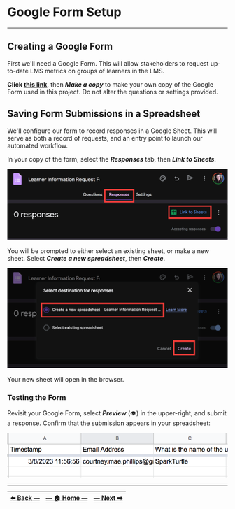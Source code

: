 # Google Form Setup

---

## Creating a Google Form

First we'll need a Google Form. This will allow stakeholders to request up-to-date LMS metrics on groups of learners in the LMS.

**Click [this link](https://docs.google.com/forms/d/1WWOQb1rrzaG91OU0jwOK8i9YSo9Ka2eyiJUeLMTUSWU/copy)**, then **_Make a copy_** to make your own copy of the Google Form used in this project. Do not alter the questions or settings provided.

## Saving Form Submissions in a Spreadsheet

We'll configure our form to record responses in a Google Sheet. This will serve as both a record of requests, and an entry point to launch our automated workflow.  

In your copy of the form, select the **_Responses_** tab, then **_Link to Sheets_**.

![Edit view for a Google form](../assets/images/link_form_responses_to_google_sheets.png "Navigate to the 'Responses' tab, then 'Link to Sheets'")

You will be prompted to either select an existing sheet, or make a new sheet. Select **_Create a new spreadsheet_**, then **_Create_**.

![Google Forms prompt asking user to select between new or existing spreadsheet to store Form responses](../assets/images/create_new_spreadsheet_for_form_responses.png "Select the 'Create a new spreadsheet' option, then click 'Create'")

Your new sheet will open in the browser.

### Testing the Form

Revisit your Google Form, select **_Preview_** (👁️) in the upper-right, and submit a response. Confirm that the submission appears in your spreadsheet:

![A new sheet row containing test form submission data in Google Sheets](../assets/images/test_form_submission_visible_in_sheet.png)

---

| [⬅️  Back —](./1.0_hands-on_project_introduction.md) | [— 🏠 Home —](https://github.com/courtneyphillips/project-canis-educere) | [— Next  ➡️](./2.1_apps_script_triggers.md) |
| --- | --- | --- |
